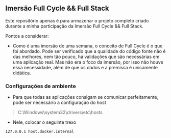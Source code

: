 ## Imersão Full Cycle && Full Stack

Este repositório apenas é para armazenar o projeto completo criado durante a minha participação da Imersão Full Cycle && Full Stack.

Pontos a considerar:

- Como é uma imersão de uma semana, o conceito de Full Cycle é o que foi abordado. Pode ser verificado que a qualidade do código fonte não é das melhores, nem tão pouco, há validações que são necessárias em uma aplicação real. Mas não era o foco da imersão, por isso não houve essa necessidade, além de que os dados e a premissa é unicamente didática.

### Configurações de ambiente
 - Para que todas as aplicações consigam se comunicar perfeitamente, pode ser necessário a configuração do host

 > C:\Windows\system32\drivers\etc\hosts

 - Nele, colocar o seguinte trexo
 
 ```
 127.0.0.1 host.docker.internal
 ```
